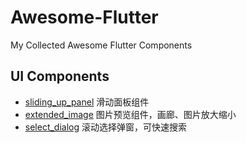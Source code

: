 # Awesome-Flutter
My Collected Awesome Flutter Components

## UI Components

* [sliding_up_panel](https://github.com/akshathjain/sliding_up_panel)  滑动面板组件
* [extended_image](https://github.com/fluttercandies/extended_image) 图片预览组件，画廊、图片放大缩小
* [select_dialog](https://github:com/davidsdearaujo/select_dialog) 滚动选择弹窗，可快速搜索
